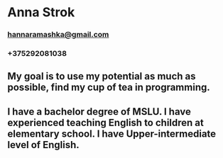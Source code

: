 # Anna Strok
### hannaramashka@gmail.com
### +375292081038
## My goal is to use my potential as much as possible, find my cup of tea in programming.
## I have a bachelor degree of MSLU. I have experienced teaching English to children at elementary school. I have Upper-intermediate level of English.
